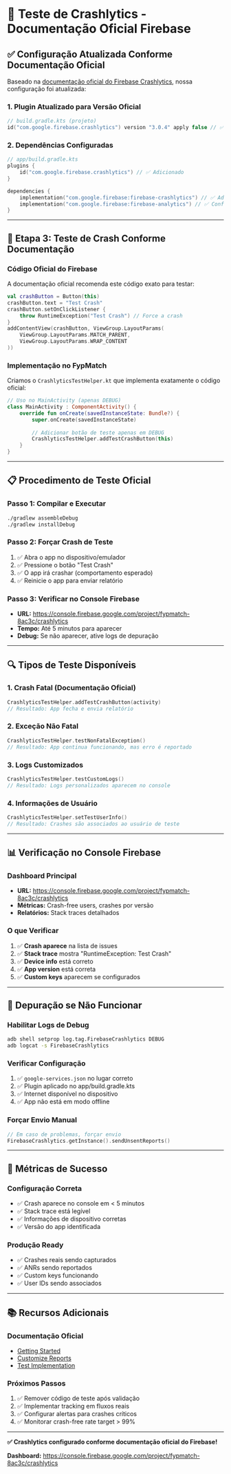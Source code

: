 # 🧪 Teste de Crashlytics - Documentação Oficial Firebase

## ✅ **Configuração Atualizada Conforme Documentação Oficial**

Baseado na [documentação oficial do Firebase Crashlytics](https://firebase.google.com/docs/crashlytics/get-started?platform=android&hl=pt-br#add-sdk), nossa configuração foi atualizada:

### **1. Plugin Atualizado para Versão Oficial**
```kotlin
// build.gradle.kts (projeto)
id("com.google.firebase.crashlytics") version "3.0.4" apply false // ✅ Atualizado
```

### **2. Dependências Configuradas**
```kotlin
// app/build.gradle.kts
plugins {
    id("com.google.firebase.crashlytics") // ✅ Adicionado
}

dependencies {
    implementation("com.google.firebase:firebase-crashlytics") // ✅ Adicionado
    implementation("com.google.firebase:firebase-analytics") // ✅ Configurado
}
```

---

## 🧪 **Etapa 3: Teste de Crash Conforme Documentação**

### **Código Oficial do Firebase**

A documentação oficial recomenda este código exato para testar:

```kotlin
val crashButton = Button(this)
crashButton.text = "Test Crash"
crashButton.setOnClickListener {
    throw RuntimeException("Test Crash") // Force a crash
}
addContentView(crashButton, ViewGroup.LayoutParams(
    ViewGroup.LayoutParams.MATCH_PARENT,
    ViewGroup.LayoutParams.WRAP_CONTENT
))
```

### **Implementação no FypMatch**

Criamos o `CrashlyticsTestHelper.kt` que implementa exatamente o código oficial:

```kotlin
// Uso no MainActivity (apenas DEBUG)
class MainActivity : ComponentActivity() {
    override fun onCreate(savedInstanceState: Bundle?) {
        super.onCreate(savedInstanceState)
        
        // Adicionar botão de teste apenas em DEBUG
        CrashlyticsTestHelper.addTestCrashButton(this)
    }
}
```

---

## 📋 **Procedimento de Teste Oficial**

### **Passo 1: Compilar e Executar**
```bash
./gradlew assembleDebug
./gradlew installDebug
```

### **Passo 2: Forçar Crash de Teste**
1. ✅ Abra o app no dispositivo/emulador
2. ✅ Pressione o botão "Test Crash"
3. ✅ O app irá crashar (comportamento esperado)
4. ✅ Reinicie o app para enviar relatório

### **Passo 3: Verificar no Console Firebase**
- **URL:** https://console.firebase.google.com/project/fypmatch-8ac3c/crashlytics
- **Tempo:** Até 5 minutos para aparecer
- **Debug:** Se não aparecer, ative logs de depuração

---

## 🔍 **Tipos de Teste Disponíveis**

### **1. Crash Fatal (Documentação Oficial)**
```kotlin
CrashlyticsTestHelper.addTestCrashButton(activity)
// Resultado: App fecha e envia relatório
```

### **2. Exceção Não Fatal**
```kotlin
CrashlyticsTestHelper.testNonFatalException()
// Resultado: App continua funcionando, mas erro é reportado
```

### **3. Logs Customizados**
```kotlin
CrashlyticsTestHelper.testCustomLogs()
// Resultado: Logs personalizados aparecem no console
```

### **4. Informações de Usuário**
```kotlin
CrashlyticsTestHelper.setTestUserInfo()
// Resultado: Crashes são associados ao usuário de teste
```

---

## 📊 **Verificação no Console Firebase**

### **Dashboard Principal**
- **URL:** https://console.firebase.google.com/project/fypmatch-8ac3c/crashlytics
- **Métricas:** Crash-free users, crashes por versão
- **Relatórios:** Stack traces detalhados

### **O que Verificar**
1. ✅ **Crash aparece** na lista de issues
2. ✅ **Stack trace** mostra "RuntimeException: Test Crash"
3. ✅ **Device info** está correto
4. ✅ **App version** está correta
5. ✅ **Custom keys** aparecem se configurados

---

## 🔧 **Depuração se Não Funcionar**

### **Habilitar Logs de Debug**
```bash
adb shell setprop log.tag.FirebaseCrashlytics DEBUG
adb logcat -s FirebaseCrashlytics
```

### **Verificar Configuração**
1. ✅ `google-services.json` no lugar correto
2. ✅ Plugin aplicado no app/build.gradle.kts
3. ✅ Internet disponível no dispositivo
4. ✅ App não está em modo offline

### **Forçar Envio Manual**
```kotlin
// Em caso de problemas, forçar envio
FirebaseCrashlytics.getInstance().sendUnsentReports()
```

---

## 🎯 **Métricas de Sucesso**

### **Configuração Correta**
- ✅ Crash aparece no console em < 5 minutos
- ✅ Stack trace está legível
- ✅ Informações de dispositivo corretas
- ✅ Versão do app identificada

### **Produção Ready**
- ✅ Crashes reais sendo capturados
- ✅ ANRs sendo reportados
- ✅ Custom keys funcionando
- ✅ User IDs sendo associados

---

## 📚 **Recursos Adicionais**

### **Documentação Oficial**
- [Getting Started](https://firebase.google.com/docs/crashlytics/get-started?platform=android&hl=pt-br)
- [Customize Reports](https://firebase.google.com/docs/crashlytics/customize-crash-reports?platform=android)
- [Test Implementation](https://firebase.google.com/docs/crashlytics/test-implementation?platform=android)

### **Próximos Passos**
1. ✅ Remover código de teste após validação
2. ✅ Implementar tracking em fluxos reais
3. ✅ Configurar alertas para crashes críticos
4. ✅ Monitorar crash-free rate target > 99%

---

**✅ Crashlytics configurado conforme documentação oficial do Firebase!** 

**Dashboard:** https://console.firebase.google.com/project/fypmatch-8ac3c/crashlytics 